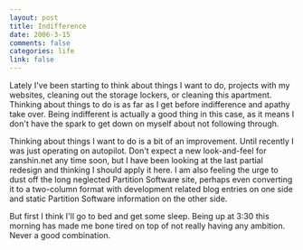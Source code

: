 ```yaml
--- 
layout: post
title: Indifference
date: 2006-3-15
comments: false
categories: life
link: false
---
```

Lately I've been starting to think about things I want to do, projects with my websites, cleaning out the storage lockers, or cleaning this apartment. Thinking about things to do is as far as I get before indifference and apathy take over. Being indifferent is actually a good thing in this case, as it means I don't have the spark to get down on myself about not following through.

Thinking about things I want to do is a bit of an improvement. Until recently I was just operating on autopilot. Don't expect a new look-and-feel for zanshin.net any time soon, but I have been looking at the last partial redesign and thinking I should apply it here. I am also feeling the urge to dust off the long neglected Partition Software site, perhaps even converting it to a two-column format with development related blog entries on one side and static Partition Software information on the other side.

But first I think I'll go to bed and get some sleep. Being up at 3:30 this morning has made me bone tired on top of not really having any ambition. Never a good combination.
